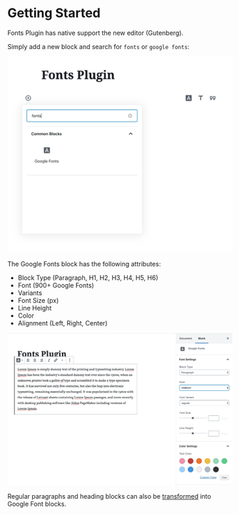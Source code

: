 # Getting Started

Fonts Plugin has native support the new editor \(Gutenberg\).

Simply add a new block and search for `fonts` or `google fonts`:

![](../.gitbook/assets/image%20%281%29.png)

The Google Fonts block has the following attributes:

* Block Type \(Paragraph, H1, H2, H3, H4, H5, H6\)
* Font \(900+ Google Fonts\)
* Variants
* Font Size \(px\)
* Line Height
* Color
* Alignment \(Left, Right, Center\)

![](../.gitbook/assets/image%20%284%29.png)

Regular paragraphs and heading blocks can also be [transformed](transformations.md) into Google Font blocks.

